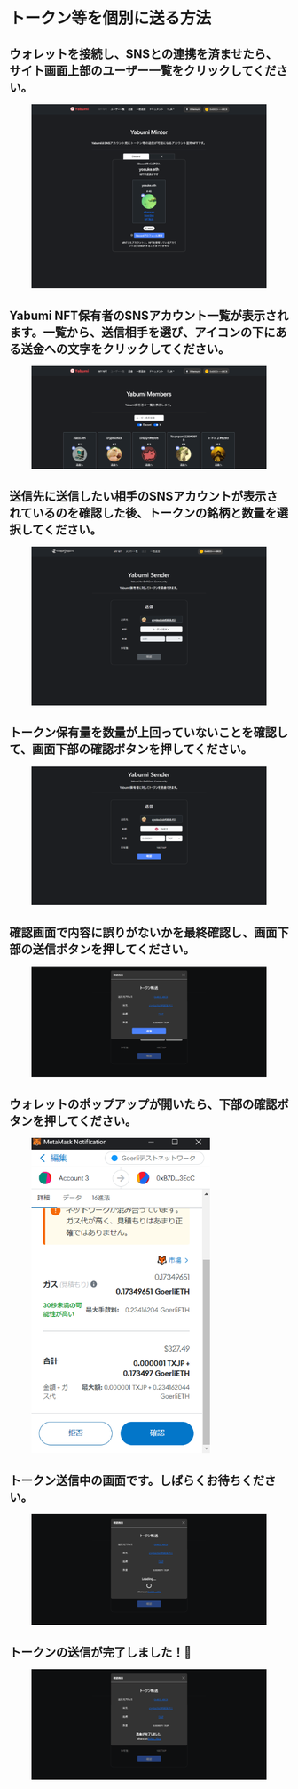 # トークン等を個別に送る方法

## ウォレットを接続し、SNSとの連携を済ませたら、サイト画面上部のユーザー一覧をクリックしてください。

<figure><img src="../../.gitbook/assets/FireShot Capture 050 - Yabumi Minter - www.yabumi.xyz.png" alt=""><figcaption></figcaption></figure>

## Yabumi NFT保有者のSNSアカウント一覧が表示されます。一覧から、送信相手を選び、アイコンの下にある送金への文字をクリックしてください。

<figure><img src="../../.gitbook/assets/FireShot Capture 055 - Yabumi Members - www.yabumi.xyz.png" alt=""><figcaption></figcaption></figure>

## 送信先に送信したい相手のSNSアカウントが表示されているのを確認した後、トークンの銘柄と数量を選択してください。

<figure><img src="../../.gitbook/assets/image (45).png" alt=""><figcaption></figcaption></figure>

## トークン保有量を数量が上回っていないことを確認して、画面下部の確認ボタンを押してください。

<figure><img src="../../.gitbook/assets/image (22).png" alt=""><figcaption></figcaption></figure>

## 確認画面で内容に誤りがないかを最終確認し、画面下部の送信ボタンを押してください。

<figure><img src="../../.gitbook/assets/image (52).png" alt=""><figcaption></figcaption></figure>

## ウォレットのポップアップが開いたら、下部の確認ボタンを押してください。

<figure><img src="../../.gitbook/assets/image (16).png" alt="" width="322"><figcaption></figcaption></figure>

## トークン送信中の画面です。しばらくお待ちください。

<figure><img src="../../.gitbook/assets/image (13).png" alt=""><figcaption></figcaption></figure>

## トークンの送信が完了しました！🎉

<figure><img src="../../.gitbook/assets/image (1).png" alt=""><figcaption></figcaption></figure>


